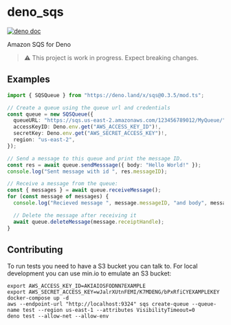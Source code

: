 # deno_sqs

[![deno doc](https://doc.deno.land/badge.svg)](https://doc.deno.land/https/deno.land/x/sqs/mod.ts)

Amazon SQS for Deno

> ⚠️ This project is work in progress. Expect breaking changes.

## Examples

```ts
import { SQSQueue } from "https://deno.land/x/sqs@0.3.5/mod.ts";

// Create a queue using the queue url and credentials
const queue = new SQSQueue({
  queueURL: "https://sqs.us-east-2.amazonaws.com/123456789012/MyQueue/",
  accessKeyID: Deno.env.get("AWS_ACCESS_KEY_ID")!,
  secretKey: Deno.env.get("AWS_SECRET_ACCESS_KEY")!,
  region: "us-east-2",
});

// Send a message to this queue and print the message ID.
const res = await queue.sendMesssage({ body: "Hello World!" });
console.log("Sent message with id ", res.messageID);

// Receive a message from the queue:
const { messages } = await queue.receiveMessage();
for (const message of messages) {
  console.log("Recieved message ", message.messageID, "and body", message.body);

  // Delete the message after receiving it
  await queue.deleteMessage(message.receiptHandle);
}
```

## Contributing

To run tests you need to have a S3 bucket you can talk to. For local development
you can use min.io to emulate an S3 bucket:

```
export AWS_ACCESS_KEY_ID=AKIAIOSFODNN7EXAMPLE
export AWS_SECRET_ACCESS_KEY=wJalrXUtnFEMI/K7MDENG/bPxRfiCYEXAMPLEKEY
docker-compose up -d
aws --endpoint-url "http://localhost:9324" sqs create-queue --queue-name test --region us-east-1 --attributes VisibilityTimeout=0
deno test --allow-net --allow-env
```

